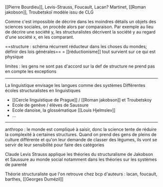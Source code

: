[[Pierre Bourdieu]], Levis-Strauss, Foucault, Lacan? Martinet, [[Roman jakobson]], Troubetskoï
modèle issu de CLG

Comme c'est impossible de décrire dans les moindres détails un objets des sciences sociales, on procède alors par comparaison. 
Par exemple au lieu de décrire une société y, les structuralistes décrivent la société y au regard d'une société x, en les comparant. 

==structure : schéma récurrent réducteur dans les choses du mondes; définir des lois générales==
= [[réductionisme]] tout survient sur ce qui est physique

limites : 
les gens ne sont pas d'accord sur la def de structure
ne prend pas en compte les exceptions

****
La linguistique envisage les langues comme des systèmes 
Différentes écoles structuralistes en linguistiques 
- [[Cercle linguistique de Prague]] / [[Roman jakobson]] et Troubetskoy
- Ecole de genève / élèves de Saussure 
- Ecole danoise, la glossématique [[Louis Hjelmslev]]
- ...

***
anthropo :
le monde est compliqué à saisir, donc la science tente de réduire la complexité à certaines structures.
Quand on prend des gens de pleins de culture différente et qu'on leur demande de classer des légumes, ils vont se servir de leur sensibilité pour faire des catégories

Claude Levis Strauss applique les théories du structuralisme de Jakobson et Saussure au monde social notamment dans les théories sur les systèmes de parenté

Théorie structuraliste que l'on retrouve chez bcp d'auteurs : lacan, foucault, barthes, [[Georges Dumézil]]
